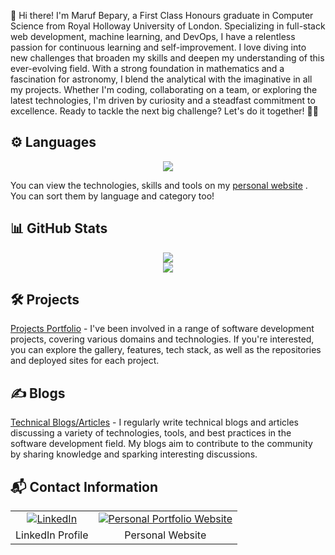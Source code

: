 
👋 Hi there! I'm Maruf Bepary, a First Class Honours graduate in Computer Science from Royal Holloway University of London. Specializing in full-stack web development, machine learning, and DevOps, I have a relentless passion for continuous learning and self-improvement. I love diving into new challenges that broaden my skills and deepen my understanding of this ever-evolving field. With a strong foundation in mathematics and a fascination for astronomy, I blend the analytical with the imaginative in all my projects. Whether I'm coding, collaborating on a team, or exploring the latest technologies, I'm driven by curiosity and a steadfast commitment to excellence. Ready to tackle the next big challenge? Let's do it together! 🌌🚀

## ⚙️ Languages

<p align="center">
  <a href="https://skillicons.dev">
    <img src="https://skillicons.dev/icons?i=js,ts,py,java,c,haskell,bash,php" />
  </a>
</p>

You can view the technologies, skills and tools on my [personal website](https://www.maruf-bepary.com//#about) . You can sort them by language and category too!

## 📊 GitHub Stats

<p align="center">
  <img src="https://github-readme-stats.vercel.app/api?username=mbeps&count_private=true&theme=dark" />
  <br/>
  <img  src="https://github-readme-stats.vercel.app/api/top-langs/?username=mbeps&hide_progress=true&theme=dark"/>
</p>


## 🛠 Projects
[Projects Portfolio](https://www.maruf-bepary.com/projects#about) - I've been involved in a range of software development projects, covering various domains and technologies. If you're interested, you can explore the gallery, features, tech stack, as well as the repositories and deployed sites for each project.

## ✍️ Blogs
[Technical Blogs/Articles](https://www.maruf-bepary.com/blogs) - I regularly write technical blogs and articles discussing a variety of technologies, tools, and best practices in the software development field. My blogs aim to contribute to the community by sharing knowledge and sparking interesting discussions. 

## 📬 Contact Information

<p align="center">
  <table align="center" style="border: 0;">
    <tr style="border: 0;">
      <td align="center" style="border: 0;">
        <a href="https://www.linkedin.com/in/maruf-bepary">
          <img src="https://skillicons.dev/icons?i=linkedin&theme=dark" alt="LinkedIn"/>
        </a>
      </td>
      <td align="center" style="border: 0;">
        <a href="https://www.maruf-bepary.com/">
          <img src="https://skillicons.dev/icons?i=vercel&theme=dark" alt="Personal Portfolio Website"/>
        </a>
      </td>
    </tr>
    <tr style="border: 0;">
      <td align="center" style="border: 0;">LinkedIn Profile</td>
      <td align="center" style="border: 0;">Personal  Website</td>
    </tr>
  </table>
</p>


